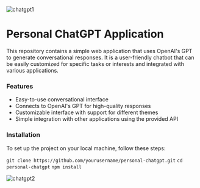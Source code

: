 ![chatgpt1](https://user-images.githubusercontent.com/102640510/236641290-781e038e-c706-4d18-b930-b9a666613a7d.png)

# Personal ChatGPT Application
This repository contains a simple web application that uses OpenAI's GPT to generate conversational responses. It is a user-friendly chatbot that can be easily customized for specific tasks or interests and integrated with various applications.

### Features
- Easy-to-use conversational interface
- Connects to OpenAI's GPT for high-quality responses
- Customizable interface with support for different themes
- Simple integration with other applications using the provided API

### Installation
To set up the project on your local machine, follow these steps:

`git clone https://github.com/yourusername/personal-chatgpt.git`
`cd personal-chatgpt`
`npm install`

![chatgpt2](https://user-images.githubusercontent.com/102640510/236641337-f5434d1b-cae3-4c80-920d-83abbb733ceb.png)

